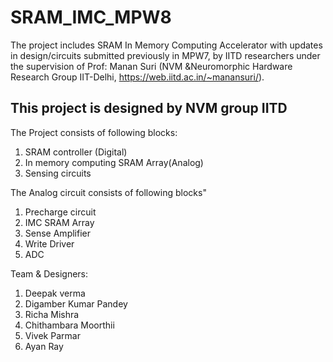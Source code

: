 # SRAM_IMC_MPW8
The project includes SRAM In Memory Computing Accelerator with updates in design/circuits submitted previously in MPW7, by IITD researchers  under the supervision of Prof: Manan Suri (NVM &Neuromorphic Hardware Research Group IIT-Delhi, https://web.iitd.ac.in/~manansuri/).

## This project is designed by NVM group IITD

The Project consists of following blocks:
1. SRAM  controller (Digital)
2. In memory computing SRAM Array(Analog)
3. Sensing circuits

The Analog circuit consists of following blocks"
1. Precharge circuit
2. IMC SRAM Array
3. Sense Amplifier
4. Write Driver
5. ADC 


Team & Designers:
1. Deepak verma
2. Digamber Kumar Pandey
3. Richa Mishra
4. Chithambara Moorthii
5. Vivek Parmar
6. Ayan Ray
